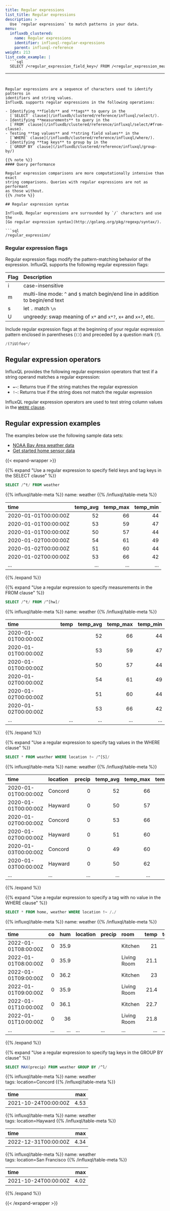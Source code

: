 ```yaml
---
title: Regular expressions
list_title: Regular expressions
description: >
  Use `regular expressions` to match patterns in your data.
menu:
  influxdb_clustered:
    name: Regular expressions
    identifier: influxql-regular-expressions
    parent: influxql-reference
weight: 213
list_code_example: |
  ```sql
  SELECT /<regular_expression_field_key>/ FROM /<regular_expression_measurement>/ WHERE [<tag_key> <operator> /<regular_expression_tag_value>/ | <field_key> <operator> /<regular_expression_field_value>/] GROUP BY /<regular_expression_tag_key>/
  ```
---
```


Regular expressions are a sequence of characters used to identify patterns in
identifiers and string values.
InfluxQL supports regular expressions in the following operations:

- Identifying **fields** and **tags** to query in the
  [`SELECT` clause](/influxdb/clustered/reference/influxql/select/).
- Identifying **measurements** to query in the
  [`FROM` clause](/influxdb/clustered/reference/influxql/select/#from-clause).
- Testing **tag values** and **string field values** in the
  [`WHERE` clause](/influxdb/clustered/reference/influxql/where/).
- Identifying **tag keys** to group by in the
  [`GROUP BY` clause](/influxdb/clustered/reference/influxql/group-by/)

{{% note %}}
#### Query performance

Regular expression comparisons are more computationally intensive than exact
string comparisons. Queries with regular expressions are not as performant
as those without.
{{% /note %}}

## Regular expression syntax 

InfluxQL Regular expressions are surrounded by `/` characters and use the
[Go regular expression syntax](http://golang.org/pkg/regexp/syntax/).

```sql
/regular_expression/
```

### Regular expression flags

Regular expression flags modify the pattern-matching behavior of the expression.
InfluxQL supports the following regular expression flags:

| Flag | Description                                                                     |
| :--- | :------------------------------------------------------------------------------ |
| i    | case-insensitive                                                                |
| m    | multi-line mode: `^` and `$` match begin/end line in addition to begin/end text |
| s    | let `.` match `\n`                                                              |
| U    | ungreedy: swap meaning of `x*` and `x*?`, `x+` and `x+?`, etc.                  |

Include regular expression flags at the beginning of your regular expression
pattern enclosed in parentheses (`()`) and preceded by a question mark (`?`).

```sql
/(?iU)foo*/
```

## Regular expression operators

InfluxQL provides the following regular expression operators that test if a
string operand matches a regular expression:

- `=~`: Returns true if the string matches the regular expression
- `!~`: Returns true if the string does not match the regular expression

InfluxQL regular expression operators are used to test string column values in
the [`WHERE` clause](/influxdb/clustered/reference/influxql/where/).

## Regular expression examples

The examples below use the following sample data sets:

- [NOAA Bay Area weather data](/influxdb/clustered/reference/sample-data/#noaa-bay-area-weather-data)
- [Get started home sensor data](/influxdb/clustered/reference/sample-data/#get-started-home-sensor-data)

{{< expand-wrapper >}}

{{% expand "Use a regular expression to specify field keys and tag keys in the SELECT clause" %}}

```sql
SELECT /^t/ FROM weather
```

{{% influxql/table-meta %}}
name: weather
{{% /influxql/table-meta %}}

| time                 | temp_avg | temp_max | temp_min |
| :------------------- | -------: | -------: | -------: |
| 2020-01-01T00:00:00Z |       52 |       66 |       44 |
| 2020-01-01T00:00:00Z |       53 |       59 |       47 |
| 2020-01-01T00:00:00Z |       50 |       57 |       44 |
| 2020-01-02T00:00:00Z |       54 |       61 |       49 |
| 2020-01-02T00:00:00Z |       51 |       60 |       44 |
| 2020-01-02T00:00:00Z |       53 |       66 |       42 |
| ...                  |      ... |      ... |      ... |

{{% /expand %}}

{{% expand "Use a regular expression to specify measurements in the FROM clause" %}}

```sql
SELECT /^t/ FROM /^[hw]/
```

{{% influxql/table-meta %}}
name: weather
{{% /influxql/table-meta %}}

| time                 | temp | temp_avg | temp_max | temp_min |
| :------------------- | ---: | -------: | -------: | -------: |
| 2020-01-01T00:00:00Z |      |       52 |       66 |       44 |
| 2020-01-01T00:00:00Z |      |       53 |       59 |       47 |
| 2020-01-01T00:00:00Z |      |       50 |       57 |       44 |
| 2020-01-02T00:00:00Z |      |       54 |       61 |       49 |
| 2020-01-02T00:00:00Z |      |       51 |       60 |       44 |
| 2020-01-02T00:00:00Z |      |       53 |       66 |       42 |
| ...                  |  ... |      ... |      ... |      ... |

{{% /expand %}}

{{% expand "Use a regular expression to specify tag values in the WHERE clause" %}}

```sql
SELECT * FROM weather WHERE location !~ /^[S]/
```

{{% influxql/table-meta %}}
name: weather
{{% /influxql/table-meta %}}

| time                 | location | precip | temp_avg | temp_max | temp_min | wind_avg |
| :------------------- | :------- | -----: | -------: | -------: | -------: | -------: |
| 2020-01-01T00:00:00Z | Concord  |      0 |       52 |       66 |       44 |     3.13 |
| 2020-01-01T00:00:00Z | Hayward  |      0 |       50 |       57 |       44 |     2.24 |
| 2020-01-02T00:00:00Z | Concord  |      0 |       53 |       66 |       42 |     3.13 |
| 2020-01-02T00:00:00Z | Hayward  |      0 |       51 |       60 |       44 |      3.8 |
| 2020-01-03T00:00:00Z | Concord  |      0 |       49 |       60 |       38 |     2.68 |
| 2020-01-03T00:00:00Z | Hayward  |      0 |       50 |       62 |       41 |     3.13 |
| ...                  | ...      |    ... |      ... |      ... |      ... |      ... |

{{% /expand %}}

{{% expand "Use a regular expression to specify a tag with no value in the WHERE clause" %}}

```sql
SELECT * FROM home, weather WHERE location !~ /./
```

{{% influxql/table-meta %}}
name: weather
{{% /influxql/table-meta %}}

| time                 |  co |  hum | location | precip | room        | temp | temp_avg | temp_max | temp_min | wind_avg |
| :------------------- | --: | ---: | -------- | ------ | :---------- | ---: | -------- | -------- | -------- | -------- |
| 2022-01-01T08:00:00Z |   0 | 35.9 |          |        | Kitchen     |   21 |          |          |          |          |
| 2022-01-01T08:00:00Z |   0 | 35.9 |          |        | Living Room | 21.1 |          |          |          |          |
| 2022-01-01T09:00:00Z |   0 | 36.2 |          |        | Kitchen     |   23 |          |          |          |          |
| 2022-01-01T09:00:00Z |   0 | 35.9 |          |        | Living Room | 21.4 |          |          |          |          |
| 2022-01-01T10:00:00Z |   0 | 36.1 |          |        | Kitchen     | 22.7 |          |          |          |          |
| 2022-01-01T10:00:00Z |   0 |   36 |          |        | Living Room | 21.8 |          |          |          |          |
| ...                  | ... |  ... | ...      | ...    | ...         |  ... | ...      | ...      | ...      | ...      |

{{% /expand %}}

{{% expand "Use a regular expression to specify tag keys in the GROUP BY clause" %}}

```sql
SELECT MAX(precip) FROM weather GROUP BY /^l/
```

{{% influxql/table-meta %}}
name: weather  
tags: location=Concord
{{% /influxql/table-meta %}}

| time                 |  max |
| :------------------- | ---: |
| 2021-10-24T00:00:00Z | 4.53 |

{{% influxql/table-meta %}}
name: weather  
tags: location=Hayward
{{% /influxql/table-meta %}}

| time                 |  max |
| :------------------- | ---: |
| 2022-12-31T00:00:00Z | 4.34 |

{{% influxql/table-meta %}}
name: weather  
tags: location=San Francisco
{{% /influxql/table-meta %}}

| time                 |  max |
| :------------------- | ---: |
| 2021-10-24T00:00:00Z | 4.02 |

{{% /expand %}}

{{< /expand-wrapper >}}
